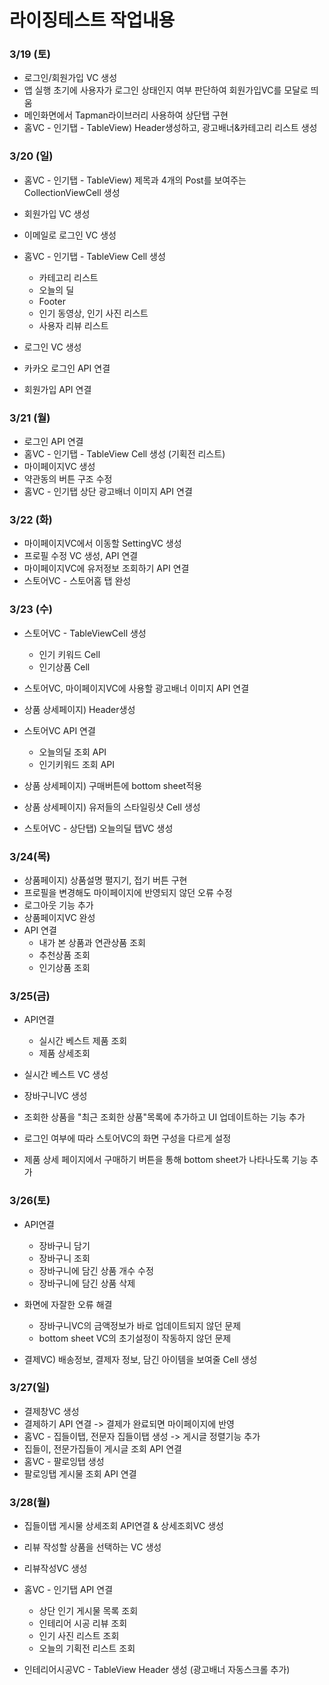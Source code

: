 # 라이징테스트 작업내용

### 3/19 (토)
* 로그인/회원가입 VC 생성
* 앱 실행 초기에 사용자가 로그인 상태인지 여부 판단하여 회원가입VC를 모달로 띄움
* 메인화면에서 Tapman라이브러리 사용하여 상단탭 구현
* 홈VC - 인기탭 - TableView) Header생성하고, 광고배너&카테고리 리스트 생성

### 3/20 (일)
* 홈VC - 인기탭 - TableView) 제목과 4개의 Post를 보여주는 CollectionViewCell 생성
* 회원가입 VC 생성
* 이메일로 로그인 VC 생성
* 홈VC - 인기탭 - TableView Cell 생성
    * 카테고리 리스트
    * 오늘의 딜
    * Footer
    * 인기 동영상, 인기 사진 리스트
    * 사용자 리뷰 리스트

* 로그인 VC 생성
* 카카오 로그인 API 연결
* 회원가입 API 연결

### 3/21 (월)
* 로그인 API 연결
* 홈VC - 인기탭 - TableView Cell 생성 (기획전 리스트)
* 마이페이지VC 생성
* 약관동의 버튼 구조 수정
* 홈VC - 인기탭 상단 광고배너 이미지 API 연결

### 3/22 (화)
* 마이페이지VC에서 이동할 SettingVC 생성
* 프로필 수정 VC 생성, API 연결
* 마이페이지VC에 유저정보 조회하기 API 연결
* 스토어VC - 스토어홈 탭 완성

### 3/23 (수)
* 스토어VC - TableViewCell 생성
    * 인기 키워드 Cell
    * 인기상품 Cell

* 스토어VC, 마이페이지VC에 사용할 광고배너 이미지 API 연결
* 상품 상세페이지) Header생성
* 스토어VC API 연결
    * 오늘의딜 조회 API
    * 인기키워드 조회 API

* 상품 상세페이지) 구매버튼에 bottom sheet적용
* 상품 상세페이지) 유저들의 스타일링샷 Cell 생성
* 스토어VC - 상단탭) 오늘의딜 탭VC 생성

### 3/24(목)
* 상품페이지) 상품설명 펼지기, 접기 버튼 구현
* 프로필을 변경해도 마이페이지에 반영되지 않던 오류 수정
* 로그아웃 기능 추가
* 상품페이지VC 완성
* API 연결
    * 내가 본 상품과 연관상품 조회
    * 추천상품 조회
    * 인기상품 조회


### 3/25(금)
* API연결
    * 실시간 베스트 제품 조회
    * 제품 상세조회
    
* 실시간 베스트 VC 생성
* 장바구니VC 생성
* 조회한 상품을 "최근 조회한 상품"목록에 추가하고 UI 업데이트하는 기능 추가
* 로그인 여부에 따라 스토어VC의 화면 구성을 다르게 설정
* 제품 상세 페이지에서 구매하기 버튼을 통해 bottom sheet가 나타나도록 기능 추가

### 3/26(토)
* API연결
    * 장바구니 담기
    * 장바구니 조회
    * 장바구니에 담긴 상품 개수 수정
    * 장바구니에 담긴 상품 삭제
    
* 화면에 자잘한 오류 해결
    * 장바구니VC의 금액정보가 바로 업데이트되지 않던 문제
    * bottom sheet VC의 초기설정이 작동하지 않던 문제
    
* 결제VC) 배송정보, 결제자 정보, 담긴 아이템을 보여줄 Cell 생성

### 3/27(일)
* 결제창VC 생성
* 결제하기 API 연결 -> 결제가 완료되면 마이페이지에 반영
* 홈VC - 집들이탭, 전문자 집들이탭 생성 -> 게시글 정렬기능 추가
* 집들이, 전문가집들이 게시글 조회 API 연결
* 홈VC - 팔로잉탭 생성
* 팔로잉탭 게시물 조회 API 연결

### 3/28(월)
* 집들이탭 게시물 상세조회 API연결 & 상세조회VC 생성
* 리뷰 작성할 상품을 선택하는 VC 생성
* 리뷰작성VC 생성
* 홈VC - 인기탭 API 연결
    * 상단 인기 게시물 목록 조회
    * 인테리어 시공 리뷰 조회
    * 인기 사진 리스트 조회
    * 오늘의 기획전 리스트 조회

* 인테리어시공VC - TableView Header 생성 (광고배너 자동스크롤 추가)
